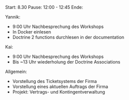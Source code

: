 Start: 8.30
Pause: 12:00 - 12:45
Ende:

Yannik:
- 9:00 Uhr Nachbesprechung des Workshops
- In Docker einlesen
- Doctrine 2 functions durchlesen in der documentation


Kai: 
- 9:00 Uhr Nachbesprechung des Workshops
- Bis ~13 Uhr wiederholung der Doctrine Associations

Allgemein:
- Vorstellung des Ticketsystems der Firma
- Vorstellung eines aktuellen Auftrags der Firma
- Projekt: Vertrags- und Kontingentverwaltung
